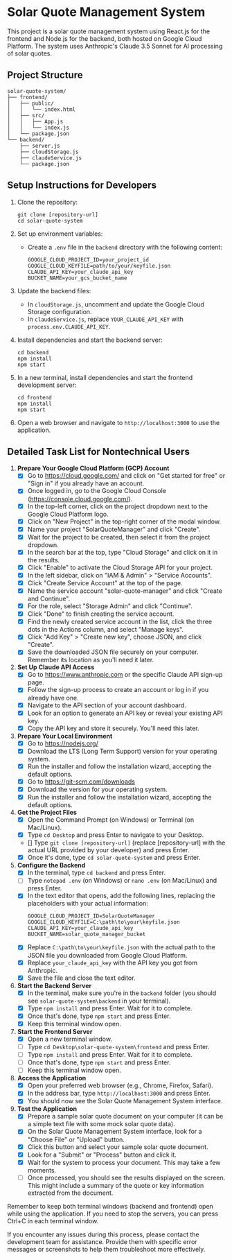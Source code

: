 # Solar Quote Management System

This project is a solar quote management system using React.js for the frontend and Node.js for the backend, both hosted on Google Cloud Platform. The system uses Anthropic's Claude 3.5 Sonnet for AI processing of solar quotes.

## Project Structure

```
solar-quote-system/
├── frontend/
│   ├── public/
│   │   └── index.html
│   ├── src/
│   │   ├── App.js
│   │   └── index.js
│   └── package.json
└── backend/
    ├── server.js
    ├── cloudStorage.js
    ├── claudeService.js
    └── package.json
```

## Setup Instructions for Developers

1. Clone the repository:
   ```
   git clone [repository-url]
   cd solar-quote-system
   ```

2. Set up environment variables:
   - Create a `.env` file in the `backend` directory with the following content:
     ```
     GOOGLE_CLOUD_PROJECT_ID=your_project_id
     GOOGLE_CLOUD_KEYFILE=path/to/your/keyfile.json
     CLAUDE_API_KEY=your_claude_api_key
     BUCKET_NAME=your_gcs_bucket_name
     ```

3. Update the backend files:
   - In `cloudStorage.js`, uncomment and update the Google Cloud Storage configuration.
   - In `claudeService.js`, replace `YOUR_CLAUDE_API_KEY` with `process.env.CLAUDE_API_KEY`.

4. Install dependencies and start the backend server:
   ```
   cd backend
   npm install
   npm start
   ```

5. In a new terminal, install dependencies and start the frontend development server:
   ```
   cd frontend
   npm install
   npm start
   ```

6. Open a web browser and navigate to `http://localhost:3000` to use the application.

## Detailed Task List for Nontechnical Users

1. **Prepare Your Google Cloud Platform (GCP) Account**
   - [x] Go to https://cloud.google.com/ and click on "Get started for free" or "Sign in" if you already have an account.
   - [x] Once logged in, go to the Google Cloud Console (https://console.cloud.google.com/).
   - [x] In the top-left corner, click on the project dropdown next to the Google Cloud Platform logo.
   - [x] Click on "New Project" in the top-right corner of the modal window.
   - [x] Name your project "SolarQuoteManager" and click "Create".
   - [x] Wait for the project to be created, then select it from the project dropdown.
   - [x] In the search bar at the top, type "Cloud Storage" and click on it in the results.
   - [x] Click "Enable" to activate the Cloud Storage API for your project.
   - [x] In the left sidebar, click on "IAM & Admin" > "Service Accounts".
   - [x] Click "Create Service Account" at the top of the page.
   - [x] Name the service account "solar-quote-manager" and click "Create and Continue".
   - [x] For the role, select "Storage Admin" and click "Continue".
   - [x] Click "Done" to finish creating the service account.
   - [x] Find the newly created service account in the list, click the three dots in the Actions column, and select "Manage keys".
   - [x] Click "Add Key" > "Create new key", choose JSON, and click "Create".
   - [x] Save the downloaded JSON file securely on your computer. Remember its location as you'll need it later.

2. **Set Up Claude API Access**
   - [x] Go to https://www.anthropic.com or the specific Claude API sign-up page.
   - [x] Follow the sign-up process to create an account or log in if you already have one.
   - [x] Navigate to the API section of your account dashboard.
   - [x] Look for an option to generate an API key or reveal your existing API key.
   - [x] Copy the API key and store it securely. You'll need this later.

3. **Prepare Your Local Environment**
   - [x] Go to https://nodejs.org/
   - [x] Download the LTS (Long Term Support) version for your operating system.
   - [x] Run the installer and follow the installation wizard, accepting the default options.
   - [x] Go to https://git-scm.com/downloads
   - [x] Download the version for your operating system.
   - [x] Run the installer and follow the installation wizard, accepting the default options.

4. **Get the Project Files**
   - [x] Open the Command Prompt (on Windows) or Terminal (on Mac/Linux).
   - [x] Type `cd Desktop` and press Enter to navigate to your Desktop.
   - [] Type `git clone [repository-url]` (replace [repository-url] with the actual URL provided by your developer) and press Enter.
   - [x] Once it's done, type `cd solar-quote-system` and press Enter.

5. **Configure the Backend**
   - [x] In the terminal, type `cd backend` and press Enter.
   - [ ] Type `notepad .env` (on Windows) or `nano .env` (on Mac/Linux) and press Enter.
   - [x] In the text editor that opens, add the following lines, replacing the placeholders with your actual information:
     ```
     GOOGLE_CLOUD_PROJECT_ID=SolarQuoteManager
     GOOGLE_CLOUD_KEYFILE=C:\path\to\your\keyfile.json
     CLAUDE_API_KEY=your_claude_api_key
     BUCKET_NAME=solar_quote_manager_bucket
     ```
   - [x] Replace `C:\path\to\your\keyfile.json` with the actual path to the JSON file you downloaded from Google Cloud Platform.
   - [x] Replace `your_claude_api_key` with the API key you got from Anthropic.
   - [x] Save the file and close the text editor.

6. **Start the Backend Server**
   - [x] In the terminal, make sure you're in the `backend` folder (you should see `solar-quote-system\backend` in your terminal).
   - [x] Type `npm install` and press Enter. Wait for it to complete.
   - [x] Once that's done, type `npm start` and press Enter.
   - [x] Keep this terminal window open.

7. **Start the Frontend Server**
   - [x] Open a new terminal window.
   - [ ] Type `cd Desktop\solar-quote-system\frontend` and press Enter.
   - [ ] Type `npm install` and press Enter. Wait for it to complete.
   - [ ] Once that's done, type `npm start` and press Enter.
   - [ ] Keep this terminal window open.

8. **Access the Application**
   - [x] Open your preferred web browser (e.g., Chrome, Firefox, Safari).
   - [x] In the address bar, type `http://localhost:3000` and press Enter.
   - [x] You should now see the Solar Quote Management System interface.

9. **Test the Application**
   - [x] Prepare a sample solar quote document on your computer (it can be a simple text file with some mock solar quote data).
   - [x] On the Solar Quote Management System interface, look for a "Choose File" or "Upload" button.
   - [x] Click this button and select your sample solar quote document.
   - [x] Look for a "Submit" or "Process" button and click it.
   - [x] Wait for the system to process your document. This may take a few moments.
   - [ ] Once processed, you should see the results displayed on the screen. This might include a summary of the quote or key information extracted from the document.

Remember to keep both terminal windows (backend and frontend) open while using the application. If you need to stop the servers, you can press Ctrl+C in each terminal window.

If you encounter any issues during this process, please contact the development team for assistance. Provide them with specific error messages or screenshots to help them troubleshoot more effectively.